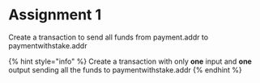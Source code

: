 # Assignment 1

Create a transaction to send all funds from payment.addr to paymentwithstake.addr

{% hint style="info" %}
Create a transaction with only **one** input and **one** output sending all the funds to paymentwithstake.addr
{% endhint %}



